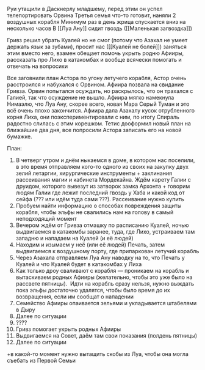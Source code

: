
Руи утащили в Даскнерлу младшему, перед этим он успел телепортировать Орвина
Третья семья что-то готовит, наняли 2 воздушных корабля
Минимум раз в день жрица спускается вниз на несколько часов
В [[Луа Ану]] сидит гвоздь ([[Маленькая загвоздка]])

Гривз решил убрать Куалей но не смог (потому что Азахал не умеет держать язык за зубами), просит нас ([[Куалей не болей]]) заняться этим вместо него, взамен обещает помочь укрыть родню Афииры, рассказать про Лихо в катакомбах и вообще всячески помогать и отвечать на вопросики

Все заговнили план Астора по угону летучего корабля, Астор очень расстроился и набухался с Орвином. 
Афиира позвала на свидание Гривза. Орвин попытался осуждать, но раскрылось, что он трахался с Галией, так что осуждение не вышло.
Афиира мягко намекнула Нимаэлю, что Луа Ану, скорее всего, новая Мара Серый Туман и это всё очень плохо закончится.
Афиира дала Азахалу кусок отрубленного корня Лиха, они поэкспериментировали с ним, по итогу Спираль радостно слилась с этим корешком.
Тетис дооформил новый план на ближайшие два дня, все попросили Астора записать его на новой бумажке.


План:
1. В четверг утром и днём ныкаемся в доме, в котором нас поселили, в это время отправляем кого-то одного из своих на закупку двух зелий летаргии, хирургические инструменты +  заклинания рассеивания магии и кабинета Мордекайна. Ждём карету Галии с друидом, которого вывезут из затворок замка Архонта + говорим людям Галии где лежит последний гвоздь у Хаба и какой код от сейфа (??? или идём туда сами ???). Рассеивание нужно купить
2. Пробуем найти информацию о способах повреждения защиты корабля, чтобы эльфы не свалились нам на голову в самый неподходящий момент
3. Вечером ждём от Гривза отмашку по расписанию Куалей, ночью выдвигаемся в катакомбы заранее, туда, где Лихо, устраиваем там западню и нападаем на Куалей (и её людей)
4. Находим и изымаем у неё (или её людей) Печать, затем выдвигаемся к воздушному порту, где припаркован летучий корабль
5. Через Азахала отправляем Луа Ану наводку на то, что Печать у Куалей и что Куалей будет в катакомбах у Лиха
6. Как только дроу сваливают с корабля — проникаем на корабль и вытаскиваем родных Афииры (желательно, чтобы это уже было на рассвете пятницы).  Идти на корабль сразу нельзя, нужно выждать пока эльфы достаточно удалятся, чтобы было время до их возвращения, если им сообщат о нападении
7. Семейство Афииры опаивается зельями и укладывается штабелями в Дыру
8. Далее по ситуации
9. ????
10. Гривз помогает укрыть родных Афииры
11. Выдвигаемся на Совет, даём там свои показания (полдень пятницы)
12. Далее по ситуации

+в какой-то момент нужно вытащить скобы из Луа, чтобы она могла съебать из Первой Семьи

